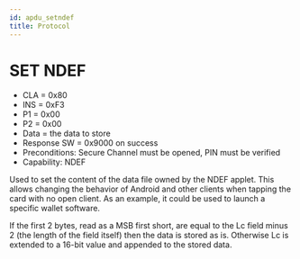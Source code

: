 ```yaml
---
id: apdu_setndef
title: Protocol
---
```


# SET NDEF

* CLA = 0x80
* INS = 0xF3
* P1 = 0x00
* P2 = 0x00
* Data = the data to store
* Response SW = 0x9000 on success
* Preconditions: Secure Channel must be opened, PIN must be verified
* Capability: NDEF

Used to set the content of the data file owned by the NDEF applet. This allows changing the behavior of Android and other clients when tapping the card with no open client. As an example, it could be used to launch a specific wallet software.

If the first 2 bytes, read as a MSB first short, are equal to the Lc field minus 2 (the length of the field itself) then the data is stored as is. Otherwise Lc is extended to a 16-bit value and appended to the stored data.
